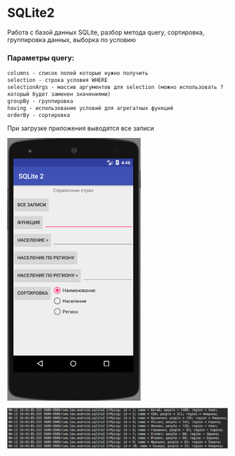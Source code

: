 # SQLite2
Работа с базой данных SQLite, разбор метода query, сортировка, группировка данных, выборка по условию
### **Параметры query:**
    columns - список полей которые нужно получить
    selection - строка условия WHERE
    selectionArgs - массив аргументов для selection (можно использовать ? который будет заменен значениями)
    groupBy - группировка
    having - использование условий для агрегатных функций
    orderBy - сортировка

При загрузке приложения выводятся все записи

![Image alt](https://github.com/TishkevichLeonid/SQLite2/raw/master/screenshots/1.png)

![Image alt](https://github.com/TishkevichLeonid/SQLite2/raw/master/screenshots/1.1.png)
  
